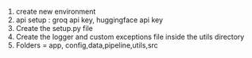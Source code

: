1) create new environment
2) api setup : groq api key, huggingface api key
3) Create the setup.py file
4) Create the logger and custom exceptions file inside the utils directory
5) Folders = app, config,data,pipeline,utils,src
